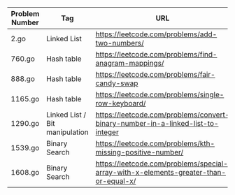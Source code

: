 | Problem Number | Tag                            | URL                                                                                  |
| -------------- | ------------------------------ | ------------------------------------------------------------------------------------ |
| 2.go           | Linked List                    | https://leetcode.com/problems/add-two-numbers/                                       |
| 760.go         | Hash table                     | https://leetcode.com/problems/find-anagram-mappings/                                 |
| 888.go         | Hash table                     | https://leetcode.com/problems/fair-candy-swap                                        |
| 1165.go        | Hash table                     | https://leetcode.com/problems/single-row-keyboard/                                   |
| 1290.go        | Linked List / Bit manipulation | https://leetcode.com/problems/convert-binary-number-in-a-linked-list-to-integer      |
| 1539.go        | Binary Search                  | https://leetcode.com/problems/kth-missing-positive-number/                           |
| 1608.go        | Binary Search                  | https://leetcode.com/problems/special-array-with-x-elements-greater-than-or-equal-x/ |
